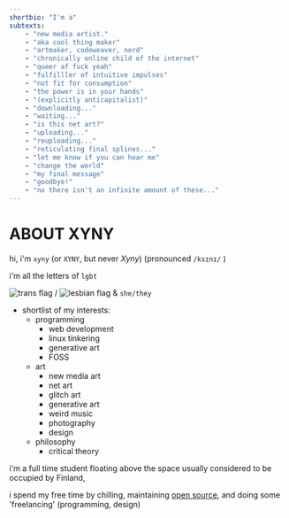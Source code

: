 ```yaml
---
shortbio: "I'm a"
subtexts:
    - "new media artist."
    - "aka cool thing maker"
    - "artmaker, codeweaver, nerd"
    - "chronically online child of the internet"
    - "queer af fuck yeah"
    - "fulfilller of intuitive impulses"
    - "not fit for consumption"
    - "the power is in your hands"
    - "(explicitly anticapitalist)"
    - "downloading..."
    - "waiting..."
    - "is this net art?"
    - "uploading..."
    - "reuploading..."
    - "reticulating final splines..."
    - "let me know if you can hear me"
    - "change the world"
    - "my final message"
    - "goodbye!"
    - "no there isn't an infinite amount of these..."
---
```


# ABOUT XYNY

hi, i'm `xyny` (or `XYNY`, but never _Xyny_) (pronounced `/ksɪnɪ/` )

i'm all the letters of `lgbt`

<img src="/trans.svg" alt="trans flag" class="h-4 inline"> / <img src="/lesbian.svg" alt="lesbian flag" class="h-4 inline"> &
`she/they`

-   shortlist of my interests:
    -   programming
        -   web development
        -   linux tinkering
        -   generative art
        -   FOSS
    -   art
        -   new media art
        -   net art
        -   glitch art
        -   generative art
        -   weird music
        -   photography
        -   design
    -   philosophy
        -   critical theory

i'm a full time student floating above the space usually considered to be occupied by Finland,

i spend my free time by chilling, maintaining [open source](https://blue-build.org/), and doing some 'freelancing' (programming, design)

